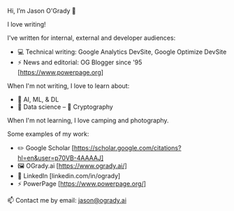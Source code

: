 Hi, I’m Jason O'Grady 👋 

I love writing!

I've written for internal, external and developer audiences:
- 💻 Technical writing: Google Analytics DevSite, Google Optimize DevSite
- ⚡️ News and editorial: OG Blogger since '95 [https://www.powerpage.org]

When I'm not writing, I love to learn about:
- 🧠 AI, ML, & DL 
- 🧮 Data science
– 🔐 Cryptography

When I'm not learning, I love camping and photography. 

Some examples of my work:
- ✏️ Google Scholar [https://scholar.google.com/citations?hl=en&user=p70VB-4AAAAJ]
- 🖼️ OGrady.ai [https://www.ogrady.ai/]
- 💼 LinkedIn [linkedin.com/in/ogrady]
- ⚡️ PowerPage [https://www.powerpage.org/]

📫 Contact me by email: jason@ogrady.ai


<!---
jasonogrady/jasonogrady is a ✨ special ✨ repository because its `README.md` (this file) appears on your GitHub profile.
You can click the Preview link to take a look at your changes.
--->
